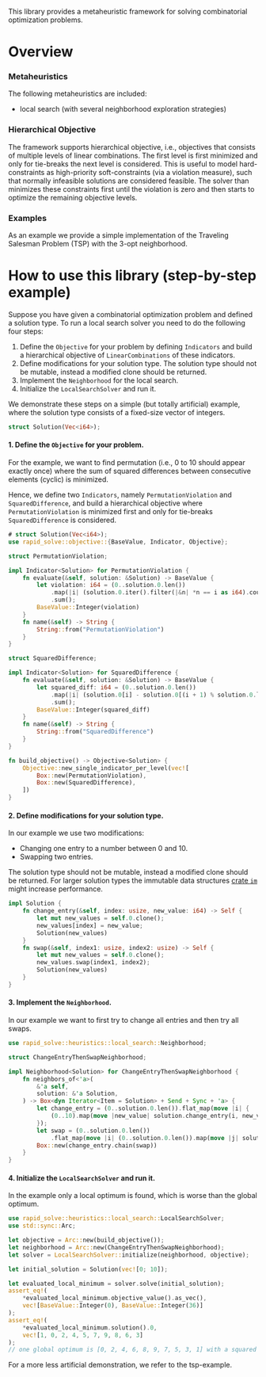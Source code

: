 This library provides a metaheuristic framework for solving combinatorial optimization
problems.

# Overview

### Metaheuristics

The following metaheuristics are included:

- local search (with several neighborhood
  exploration strategies)

### Hierarchical Objective

The framework supports hierarchical objective, i.e., objectives
that consists of multiple levels of linear combinations.
The first level is first minimized and only for tie-breaks the next level is considered.
This is useful to model hard-constraints as high-priority soft-constraints (via a violation
measure), such that normally
infeasible solutions are considered feasible. The solver than minimizes these constraints first
until the violation is zero and then starts to optimize the remaining objective levels.

### Examples

As an example we provide a simple implementation of the Traveling Salesman Problem
(TSP) with the 3-opt neighborhood.

# How to use this library (step-by-step example)

Suppose you have given a combinatorial optimization problem and defined a solution type.
To run a local search solver you need to do the following four steps:

1. Define the `Objective` for your problem by defining
   `Indicators` and build a hierarchical objective of
   `LinearCombinations` of these indicators.
2. Define modifications for your solution type. The solution type should not be mutable,
   instead a modified clone should be returned.
3. Implement the `Neighborhood` for the local search.
4. Initialize the `LocalSearchSolver`
   and run it.

We demonstrate these steps on a simple (but totally artificial) example, where the solution type
consists of a fixed-size vector of integers.

```rust
struct Solution(Vec<i64>);
```

#### 1. Define the `Objective` for your problem.

For the example, we want to find permutation (i.e., 0 to 10 should appear exactly once) where
the sum of squared differences between consecutive elements (cyclic) is minimized.

Hence, we define two `Indicators`, namely `PermutationViolation` and
`SquaredDifference`, and build a hierarchical
objective where `PermutationViolation` is minimized first and only for tie-breaks
`SquaredDifference` is considered.

```rust
# struct Solution(Vec<i64>);
use rapid_solve::objective::{BaseValue, Indicator, Objective};

struct PermutationViolation;

impl Indicator<Solution> for PermutationViolation {
    fn evaluate(&self, solution: &Solution) -> BaseValue {
        let violation: i64 = (0..solution.0.len())
            .map(|i| (solution.0.iter().filter(|&n| *n == i as i64).count() as i64 - 1).abs())
            .sum();
        BaseValue::Integer(violation)
    }
    fn name(&self) -> String {
        String::from("PermutationViolation")
    }
}

struct SquaredDifference;

impl Indicator<Solution> for SquaredDifference {
    fn evaluate(&self, solution: &Solution) -> BaseValue {
        let squared_diff: i64 = (0..solution.0.len())
            .map(|i| (solution.0[i] - solution.0[(i + 1) % solution.0.len()]).pow(2))
            .sum();
        BaseValue::Integer(squared_diff)
    }
    fn name(&self) -> String {
        String::from("SquaredDifference")
    }
}

fn build_objective() -> Objective<Solution> {
    Objective::new_single_indicator_per_level(vec![
        Box::new(PermutationViolation),
        Box::new(SquaredDifference),
    ])
}
```

#### 2. Define modifications for your solution type.

In our example we use two modifications:

- Changing one entry to a number between 0 and 10.
- Swapping two entries.

The solution type should not be mutable, instead a modified clone should be returned.
For larger solution types the immutable data structures [crate `im`](https://docs.rs/im/) might increase
performance.

```rust
impl Solution {
    fn change_entry(&self, index: usize, new_value: i64) -> Self {
        let mut new_values = self.0.clone();
        new_values[index] = new_value;
        Solution(new_values)
    }
    fn swap(&self, index1: usize, index2: usize) -> Self {
        let mut new_values = self.0.clone();
        new_values.swap(index1, index2);
        Solution(new_values)
    }
}
```

#### 3. Implement the `Neighborhood`.

In our example we want to first try to change all entries and then try all swaps.

```rust
use rapid_solve::heuristics::local_search::Neighborhood;

struct ChangeEntryThenSwapNeighborhood;

impl Neighborhood<Solution> for ChangeEntryThenSwapNeighborhood {
    fn neighbors_of<'a>(
        &'a self,
        solution: &'a Solution,
    ) -> Box<dyn Iterator<Item = Solution> + Send + Sync + 'a> {
        let change_entry = (0..solution.0.len()).flat_map(move |i| {
            (0..10).map(move |new_value| solution.change_entry(i, new_value))
        });
        let swap = (0..solution.0.len())
            .flat_map(move |i| (0..solution.0.len()).map(move |j| solution.swap(i, j)));
        Box::new(change_entry.chain(swap))
    }
}
```

#### 4. Initialize the `LocalSearchSolver` and run it.

In the example only a local optimum is found, which is worse than the global optimum.

```rust
use rapid_solve::heuristics::local_search::LocalSearchSolver;
use std::sync::Arc;

let objective = Arc::new(build_objective());
let neighborhood = Arc::new(ChangeEntryThenSwapNeighborhood);
let solver = LocalSearchSolver::initialize(neighborhood, objective);

let initial_solution = Solution(vec![0; 10]);

let evaluated_local_minimum = solver.solve(initial_solution);
assert_eq!(
    *evaluated_local_minimum.objective_value().as_vec(),
    vec![BaseValue::Integer(0), BaseValue::Integer(36)]
);
assert_eq!(
    *evaluated_local_minimum.solution().0,
    vec![1, 0, 2, 4, 5, 7, 9, 8, 6, 3]
);
// one global optimum is [0, 2, 4, 6, 8, 9, 7, 5, 3, 1] with a squared differences of 34.
```

For a more less artificial demonstration, we refer to the tsp-example.
